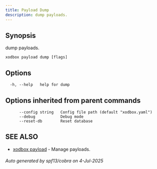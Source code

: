 ```yaml
---
title: Payload Dump
description: dump payloads.
---
```


## Synopsis

dump payloads.

```
xodbox payload dump [flags]
```

## Options

```
  -h, --help   help for dump
```

## Options inherited from parent commands

```
      --config string   Config file path (default "xodbox.yaml")
      --debug           Debug mode
      --reset-db        Reset database
```

## SEE ALSO

* [xodbox payload](xodbox_payload.md)	 - Manage payloads.

###### Auto generated by spf13/cobra on 4-Jul-2025

